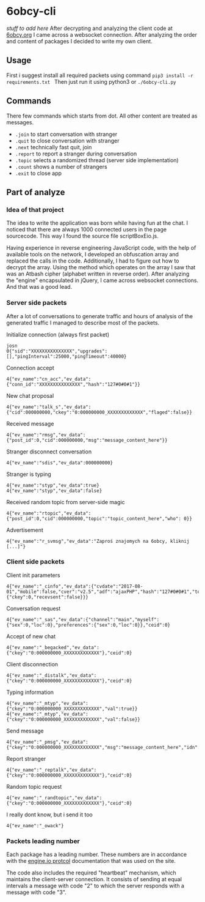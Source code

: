 # 6obcy-cli
*stuff to add here*  After decrypting and analyzing the client code at [6obcy.org](https://6obcy.org/) I came across a websocket connection. After analyzing the order and content of packages I decided to write my own client.

## Usage
First i suggest install all required packets using command ``pip3 install -r requirements.txt
`` Then just run it using python3 or ``./6obcy-cli.py``

## Commands
There few commands which starts from dot. All other content are treated as messages.

- ``.join`` to start conversation with stranger
- ``.quit`` to close conversation with stranger
- ``.next`` technically fast quit, join
- ``.report`` to report a stranger during conversation
- ``.topic`` selects a randomized thread (server side implementation)
- ``.count`` shows a number of strangers
- ``.exit`` to close app


## Part of analyze
### Idea of that project
The idea to write the application was born while having fun at the chat. I noticed that there are always 1000 connected users in the page sourcecode. This way I found the source file scriptBoxEio.js.

Having experience in reverse engineering JavaScript code, with the help of available tools on the network, I developed an obfuscation array and replaced the calls in the code. Additionally, I had to figure out how to decrypt the array. Using the method which operates on the array I saw that was an Atbash cipher (alphabet written in reverse order). After analyzing the "engine" encapsulated in jQuery, I came across websocket connections. And that was a good lead.


### Server side packets
After a lot of conversations to generate traffic and hours of analysis of the generated traffic I managed to describe most of the packets.

Initialize connection (always first packet)
```
josn
0{"sid":"XXXXXXXXXXXXXXX","upgrades":[],"pingInterval":25000,"pingTimeout":40000}

```

Connection accept
```
4{"ev_name":"cn_acc","ev_data":{"conn_id":"XXXXXXXXXXXXXXX","hash":"127#0#0#1"}}
```

New chat proposal
```
4{"ev_name":"talk_s","ev_data":{"cid":000000000,"ckey":"0:000000000_XXXXXXXXXXXXX","flaged":false}}
```

Received message
```
4{"ev_name":"rmsg","ev_data":{"post_id":0,"cid":000000000,"msg":"message_content_here"}}
```

Stranger disconnect conversation
```
4{"ev_name":"sdis","ev_data":000000000}
```

Stranger is typing
```
4{"ev_name":"styp","ev_data":true}
4{"ev_name":"styp","ev_data":false}
```

Received random topic from server-side magic
```
4{"ev_name":"rtopic","ev_data":{"post_id":0,"cid":000000000,"topic":"topic_content_here","who": 0}}
```

Advertisement
```
4{"ev_name":"r_svmsg","ev_data":"Zaproś znajomych na 6obcy, kliknij [...]"}
```

### Client side packets
Client init parameters
```
4{"ev_name":"_cinfo","ev_data":{"cvdate":"2017-08-01","mobile":false,"cver":"v2.5","adf":"ajaxPHP","hash":"127#0#0#1","testdata":{"ckey":0,"recevsent":false}}}
```

Conversation request
```
4{"ev_name":"_sas","ev_data":{"channel":"main","myself":{"sex":0,"loc":0},"preferences":{"sex":0,"loc":0}},"ceid":0}
```

Accept of new chat
```
4{"ev_name":"_begacked","ev_data":{"ckey":"0:000000000_XXXXXXXXXXXXX"},"ceid":0}
```

Client disconnection
```
4{"ev_name":"_distalk","ev_data":{"ckey":"0:000000000_XXXXXXXXXXXXX"},"ceid":0}
```

Typing information
```
4{"ev_name":"_mtyp","ev_data":{"ckey":"0:000000000_XXXXXXXXXXXXX","val":true}}
4{"ev_name":"_mtyp","ev_data":{"ckey":"0:000000000_XXXXXXXXXXXXX","val":false}}
```

Send message
```
4{"ev_name":"_pmsg","ev_data":{"ckey":"0:000000000_XXXXXXXXXXXXX","msg":"message_content_here","idn":1},"ceid":0}
```

Report stranger
```
4{"ev_name":"_reptalk","ev_data":{"ckey":"0:000000000_XXXXXXXXXXXXX"},"ceid":0}
```

Random topic request
```
4{"ev_name":"_randtopic","ev_data":{"ckey":"0:000000000_XXXXXXXXXXXXX"},"ceid":0}
```

I really dont know, but i send it too
```
4{"ev_name":"_owack"}
```

### Packets leading number
Each package has a leading number. These numbers are in accordance with the [engine.io protcol](https://github.com/socketio/engine.io-protocol) documentation that was used on the site.

The code also includes the required "heartbeat" mechanism, which maintains the client-server connection. It consists of sending at equal intervals a message with code "2" to which the server responds with a message with code "3".
